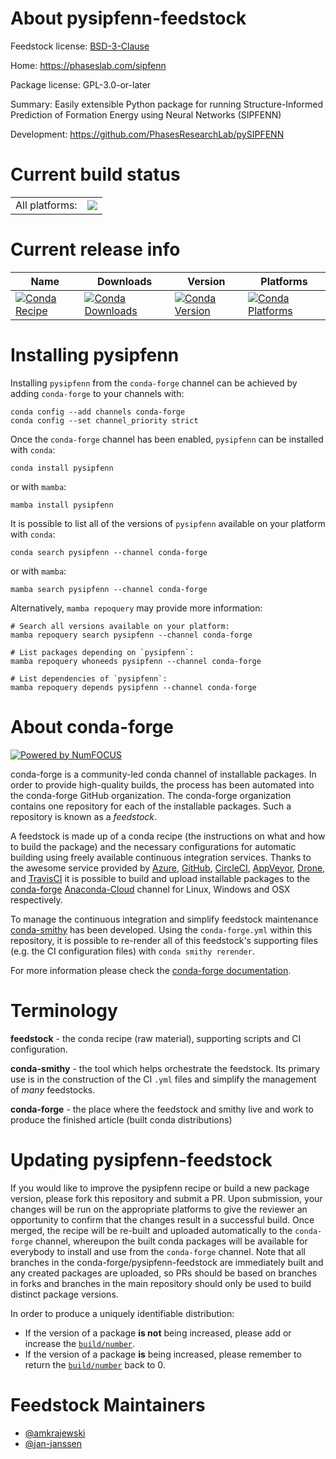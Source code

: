 About pysipfenn-feedstock
=========================

Feedstock license: [BSD-3-Clause](https://github.com/conda-forge/pysipfenn-feedstock/blob/main/LICENSE.txt)

Home: https://phaseslab.com/sipfenn

Package license: GPL-3.0-or-later

Summary: Easily extensible Python package for running Structure-Informed Prediction of Formation Energy using Neural Networks (SIPFENN)

Development: https://github.com/PhasesResearchLab/pySIPFENN

Current build status
====================


<table><tr><td>All platforms:</td>
    <td>
      <a href="https://dev.azure.com/conda-forge/feedstock-builds/_build/latest?definitionId=19005&branchName=main">
        <img src="https://dev.azure.com/conda-forge/feedstock-builds/_apis/build/status/pysipfenn-feedstock?branchName=main">
      </a>
    </td>
  </tr>
</table>

Current release info
====================

| Name | Downloads | Version | Platforms |
| --- | --- | --- | --- |
| [![Conda Recipe](https://img.shields.io/badge/recipe-pysipfenn-green.svg)](https://anaconda.org/conda-forge/pysipfenn) | [![Conda Downloads](https://img.shields.io/conda/dn/conda-forge/pysipfenn.svg)](https://anaconda.org/conda-forge/pysipfenn) | [![Conda Version](https://img.shields.io/conda/vn/conda-forge/pysipfenn.svg)](https://anaconda.org/conda-forge/pysipfenn) | [![Conda Platforms](https://img.shields.io/conda/pn/conda-forge/pysipfenn.svg)](https://anaconda.org/conda-forge/pysipfenn) |

Installing pysipfenn
====================

Installing `pysipfenn` from the `conda-forge` channel can be achieved by adding `conda-forge` to your channels with:

```
conda config --add channels conda-forge
conda config --set channel_priority strict
```

Once the `conda-forge` channel has been enabled, `pysipfenn` can be installed with `conda`:

```
conda install pysipfenn
```

or with `mamba`:

```
mamba install pysipfenn
```

It is possible to list all of the versions of `pysipfenn` available on your platform with `conda`:

```
conda search pysipfenn --channel conda-forge
```

or with `mamba`:

```
mamba search pysipfenn --channel conda-forge
```

Alternatively, `mamba repoquery` may provide more information:

```
# Search all versions available on your platform:
mamba repoquery search pysipfenn --channel conda-forge

# List packages depending on `pysipfenn`:
mamba repoquery whoneeds pysipfenn --channel conda-forge

# List dependencies of `pysipfenn`:
mamba repoquery depends pysipfenn --channel conda-forge
```


About conda-forge
=================

[![Powered by
NumFOCUS](https://img.shields.io/badge/powered%20by-NumFOCUS-orange.svg?style=flat&colorA=E1523D&colorB=007D8A)](https://numfocus.org)

conda-forge is a community-led conda channel of installable packages.
In order to provide high-quality builds, the process has been automated into the
conda-forge GitHub organization. The conda-forge organization contains one repository
for each of the installable packages. Such a repository is known as a *feedstock*.

A feedstock is made up of a conda recipe (the instructions on what and how to build
the package) and the necessary configurations for automatic building using freely
available continuous integration services. Thanks to the awesome service provided by
[Azure](https://azure.microsoft.com/en-us/services/devops/), [GitHub](https://github.com/),
[CircleCI](https://circleci.com/), [AppVeyor](https://www.appveyor.com/),
[Drone](https://cloud.drone.io/welcome), and [TravisCI](https://travis-ci.com/)
it is possible to build and upload installable packages to the
[conda-forge](https://anaconda.org/conda-forge) [Anaconda-Cloud](https://anaconda.org/)
channel for Linux, Windows and OSX respectively.

To manage the continuous integration and simplify feedstock maintenance
[conda-smithy](https://github.com/conda-forge/conda-smithy) has been developed.
Using the ``conda-forge.yml`` within this repository, it is possible to re-render all of
this feedstock's supporting files (e.g. the CI configuration files) with ``conda smithy rerender``.

For more information please check the [conda-forge documentation](https://conda-forge.org/docs/).

Terminology
===========

**feedstock** - the conda recipe (raw material), supporting scripts and CI configuration.

**conda-smithy** - the tool which helps orchestrate the feedstock.
                   Its primary use is in the construction of the CI ``.yml`` files
                   and simplify the management of *many* feedstocks.

**conda-forge** - the place where the feedstock and smithy live and work to
                  produce the finished article (built conda distributions)


Updating pysipfenn-feedstock
============================

If you would like to improve the pysipfenn recipe or build a new
package version, please fork this repository and submit a PR. Upon submission,
your changes will be run on the appropriate platforms to give the reviewer an
opportunity to confirm that the changes result in a successful build. Once
merged, the recipe will be re-built and uploaded automatically to the
`conda-forge` channel, whereupon the built conda packages will be available for
everybody to install and use from the `conda-forge` channel.
Note that all branches in the conda-forge/pysipfenn-feedstock are
immediately built and any created packages are uploaded, so PRs should be based
on branches in forks and branches in the main repository should only be used to
build distinct package versions.

In order to produce a uniquely identifiable distribution:
 * If the version of a package **is not** being increased, please add or increase
   the [``build/number``](https://docs.conda.io/projects/conda-build/en/latest/resources/define-metadata.html#build-number-and-string).
 * If the version of a package **is** being increased, please remember to return
   the [``build/number``](https://docs.conda.io/projects/conda-build/en/latest/resources/define-metadata.html#build-number-and-string)
   back to 0.

Feedstock Maintainers
=====================

* [@amkrajewski](https://github.com/amkrajewski/)
* [@jan-janssen](https://github.com/jan-janssen/)

